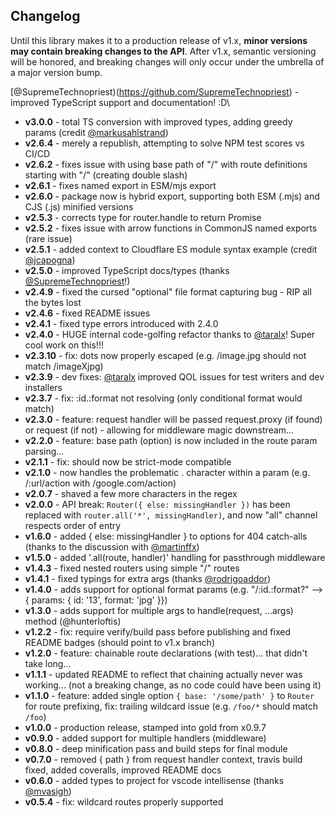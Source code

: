 ## Changelog
Until this library makes it to a production release of v1.x, **minor versions may contain breaking changes to the API**.  After v1.x, semantic versioning will be honored, and breaking changes will only occur under the umbrella of a major version bump.

[@SupremeTechnopriest)(https://github.com/SupremeTechnopriest) - improved TypeScript support and documentation! :D\

- **v3.0.0** - total TS conversion with improved types, adding greedy params (credit [@markusahlstrand](https://github.com/markusahlstrand))
- **v2.6.4** - merely a republish, attempting to solve NPM test scores vs CI/CD
- **v2.6.2** - fixes issue with using base path of "/" with route definitions starting with "/" (creating double slash)
- **v2.6.1** - fixes named export in ESM/mjs export
- **v2.6.0** - package now is hybrid export, supporting both ESM (.mjs) and CJS (.js) minified versions
- **v2.5.3** - corrects type for router.handle to return Promise<any>
- **v2.5.2** - fixes issue with arrow functions in CommonJS named exports (rare issue)
- **v2.5.1** - added context to Cloudflare ES module syntax example (credit [@jcapogna](https://github.com/jcapogna))
- **v2.5.0** - improved TypeScript docs/types (thanks [@SupremeTechnopriest](https://github.com/SupremeTechnopriest)!)
- **v2.4.9** - fixed the cursed "optional" file format capturing bug - RIP all the bytes lost
- **v2.4.6** - fixed README issues
- **v2.4.1** - fixed type errors introduced with 2.4.0
- **v2.4.0** - HUGE internal code-golfing refactor thanks to [@taralx](https://github.com/taralx)!  Super cool work on this!!!
- **v2.3.10** - fix: dots now properly escaped (e.g. /image.jpg should not match /imageXjpg)
- **v2.3.9** - dev fixes: [@taralx](https://github.com/taralx) improved QOL issues for test writers and dev installers
- **v2.3.7** - fix: :id.:format not resolving (only conditional format would match)
- **v2.3.0** - feature: request handler will be passed request.proxy (if found) or request (if not) - allowing for middleware magic downstream...
- **v2.2.0** - feature: base path (option) is now included in the route param parsing...
- **v2.1.1** - fix: should now be strict-mode compatible
- **v2.1.0** - now handles the problematic . character within a param (e.g. /:url/action with /google.com/action)
- **v2.0.7** - shaved a few more characters in the regex
- **v2.0.0** - API break: `Router({ else: missingHandler })` has been replaced with `router.all('*', missingHandler)`, and now "all" channel respects order of entry
- **v1.6.0** - added { else: missingHandler } to options for 404 catch-alls (thanks to the discussion with [@martinffx](https://github.com/martinffx))
- **v1.5.0** - added '.all(route, handler)' handling for passthrough middleware
- **v1.4.3** - fixed nested routers using simple "/" routes
- **v1.4.1** - fixed typings for extra args (thanks [@rodrigoaddor](https://github.com/rodrigoaddor))
- **v1.4.0** - adds support for optional format params (e.g. "/:id.:format?" --> { params: { id: '13', format: 'jpg' }})
- **v1.3.0** - adds support for multiple args to handle(request, ...args) method (@hunterloftis)
- **v1.2.2** - fix: require verify/build pass before publishing and fixed README badges (should point to v1.x branch)
- **v1.2.0** - feature: chainable route declarations (with test)... that didn't take long...
- **v1.1.1** - updated README to reflect that chaining actually never was working... (not a breaking change, as no code could have been using it)
- **v1.1.0** - feature: added single option `{ base: '/some/path' }` to `Router` for route prefixing, fix: trailing wildcard issue (e.g. `/foo/*` should match `/foo`)
- **v1.0.0** - production release, stamped into gold from x0.9.7
- **v0.9.0** - added support for multiple handlers (middleware)
- **v0.8.0** - deep minification pass and build steps for final module
- **v0.7.0** - removed { path } from  request handler context, travis build fixed, added coveralls, improved README docs
- **v0.6.0** - added types to project for vscode intellisense (thanks [@mvasigh](https://github.com/mvasigh))
- **v0.5.4** - fix: wildcard routes properly supported
